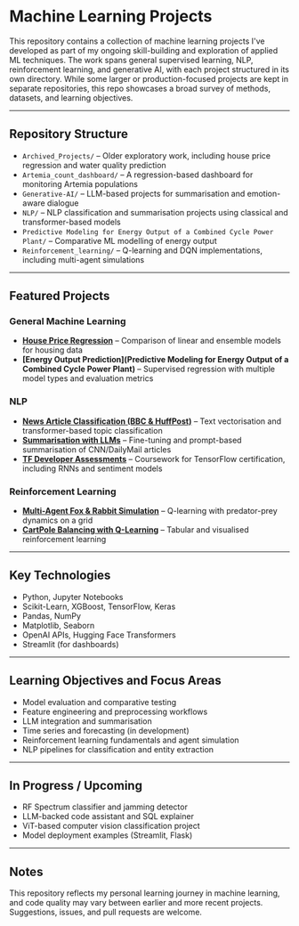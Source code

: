 # Machine Learning Projects

This repository contains a collection of machine learning projects I've developed as part of my ongoing skill-building and exploration of applied ML techniques. The work spans general supervised learning, NLP, reinforcement learning, and generative AI, with each project structured in its own directory. While some larger or production-focused projects are kept in separate repositories, this repo showcases a broad survey of methods, datasets, and learning objectives.

---

## Repository Structure

- `Archived_Projects/` – Older exploratory work, including house price regression and water quality prediction
- `Artemia_count_dashboard/` – A regression-based dashboard for monitoring Artemia populations
- `Generative-AI/` – LLM-based projects for summarisation and emotion-aware dialogue
- `NLP/` – NLP classification and summarisation projects using classical and transformer-based models
- `Predictive Modeling for Energy Output of a Combined Cycle Power Plant/` – Comparative ML modelling of energy output
- `Reinforcement_learning/` – Q-learning and DQN implementations, including multi-agent simulations

---

## Featured Projects

### General Machine Learning
- **[House Price Regression](Archived_Projects/House-Prices)** – Comparison of linear and ensemble models for housing data
- **[Energy Output Prediction](Predictive Modeling for Energy Output of a Combined Cycle Power Plant)** – Supervised regression with multiple model types and evaluation metrics

### NLP
- **[News Article Classification (BBC & HuffPost)](NLP/News_Article_Categorisation)** – Text vectorisation and transformer-based topic classification
- **[Summarisation with LLMs](Generative-AI/LLM_News_article_highlights)** – Fine-tuning and prompt-based summarisation of CNN/DailyMail articles
- **[TF Developer Assessments](NLP/TF_Assessments)** – Coursework for TensorFlow certification, including RNNs and sentiment models

### Reinforcement Learning
- **[Multi-Agent Fox & Rabbit Simulation](Reinforcement_learning/Multi_Agent_RL)** – Q-learning with predator-prey dynamics on a grid
- **[CartPole Balancing with Q-Learning](Reinforcement_learning/Q-Learning)** – Tabular and visualised reinforcement learning

---

## Key Technologies

- Python, Jupyter Notebooks
- Scikit-Learn, XGBoost, TensorFlow, Keras
- Pandas, NumPy
- Matplotlib, Seaborn
- OpenAI APIs, Hugging Face Transformers
- Streamlit (for dashboards)

---

## Learning Objectives and Focus Areas

- Model evaluation and comparative testing
- Feature engineering and preprocessing workflows
- LLM integration and summarisation
- Time series and forecasting (in development)
- Reinforcement learning fundamentals and agent simulation
- NLP pipelines for classification and entity extraction

---

## In Progress / Upcoming

- RF Spectrum classifier and jamming detector
- LLM-backed code assistant and SQL explainer
- ViT-based computer vision classification project
- Model deployment examples (Streamlit, Flask)

---

## Notes

This repository reflects my personal learning journey in machine learning, and code quality may vary between earlier and more recent projects. Suggestions, issues, and pull requests are welcome.

